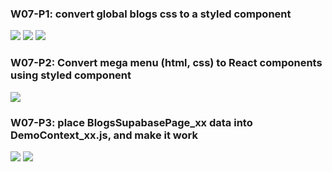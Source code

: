 ### W07-P1: convert global blogs css to a styled component

![](https://ufpyfzqptcdbelaugszo.supabase.co/storage/v1/object/public/demo-69/md-img/W07-P1-1.png)
![](https://ufpyfzqptcdbelaugszo.supabase.co/storage/v1/object/public/demo-69/md-img/W07-P1-2.png)
![](https://ufpyfzqptcdbelaugszo.supabase.co/storage/v1/object/public/demo-69/md-img/W07-P1-3.png)

### W07-P2: Convert mega menu (html, css) to React components using styled component

![](https://ufpyfzqptcdbelaugszo.supabase.co/storage/v1/object/public/demo-69/md-img/W07-P2.png)

### W07-P3: place BlogsSupabasePage_xx data into DemoContext_xx.js, and make it work

![](https://ufpyfzqptcdbelaugszo.supabase.co/storage/v1/object/public/demo-69/md-img/W07-P3-1.png)
![](https://ufpyfzqptcdbelaugszo.supabase.co/storage/v1/object/public/demo-69/md-img/W07-P3-2.png)
